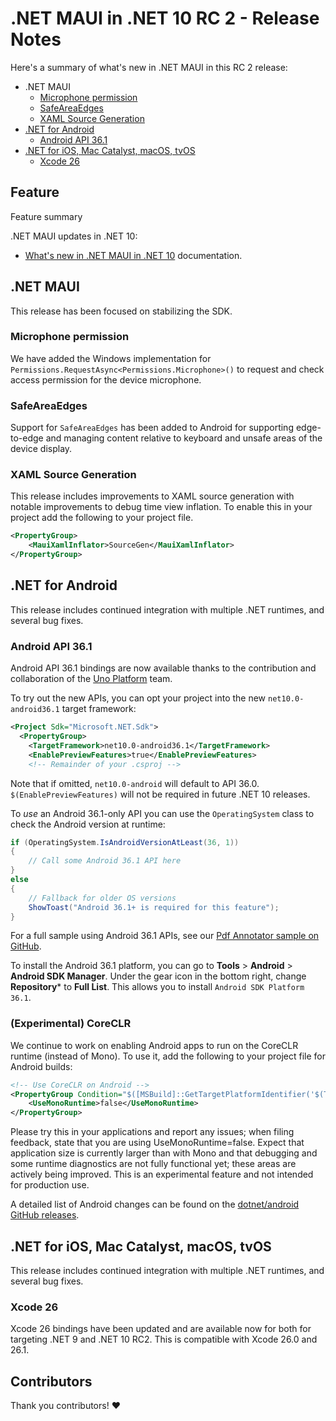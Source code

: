 # .NET MAUI in .NET 10 RC 2 - Release Notes

Here's a summary of what's new in .NET MAUI in this RC 2 release:

- .NET MAUI
  - [Microphone permission](#microphone-permission)
  - [SafeAreaEdges](#safeareaedges)
  - [XAML Source Generation](#xaml-source-generation)
- [.NET for Android](#net-for-android)
  - [Android API 36.1](#android-api-36.1)  
- [.NET for iOS, Mac Catalyst, macOS, tvOS](#net-for-ios-mac-catalyst-macos-tvos)
  - [Xcode 26](#xcode-26)   

## Feature

Feature summary

.NET MAUI updates in .NET 10:

- [What's new in .NET MAUI in .NET 10](https://learn.microsoft.com/dotnet/maui/whats-new/dotnet-10) documentation.

## .NET MAUI

This release has been focused on stabilizing the SDK.

### Microphone permission

We have added the Windows implementation for `Permissions.RequestAsync<Permissions.Microphone>()` to request and check access permission for the device microphone.

### SafeAreaEdges

Support for `SafeAreaEdges` has been added to Android for supporting edge-to-edge and managing content relative to keyboard and unsafe areas of the device display.

### XAML Source Generation

This release includes improvements to XAML source generation with notable improvements to debug time view inflation. To enable this in your project add the following to your project file.

```xml
<PropertyGroup>
	<MauiXamlInflator>SourceGen</MauiXamlInflator>
</PropertyGroup>
```

## .NET for Android

This release includes continued integration with multiple .NET runtimes, and several bug fixes.

### Android API 36.1

Android API 36.1 bindings are now available thanks to the contribution and collaboration of the [Uno Platform](https://platform.uno/) team. 

To try out the new APIs, you can opt your project into the new `net10.0-android36.1` target framework:

```xml
<Project Sdk="Microsoft.NET.Sdk">
  <PropertyGroup>
    <TargetFramework>net10.0-android36.1</TargetFramework>
    <EnablePreviewFeatures>true</EnablePreviewFeatures>
    <!-- Remainder of your .csproj -->
```

Note that if omitted, `net10.0-android` will default to API 36.0. `$(EnablePreviewFeatures)` will not be required in future .NET 10 releases.

To *use* an Android 36.1-only API you can use the `OperatingSystem` class to check the Android version at runtime:

```csharp
if (OperatingSystem.IsAndroidVersionAtLeast(36, 1))
{
    // Call some Android 36.1 API here
}
else
{
	// Fallback for older OS versions
	ShowToast("Android 36.1+ is required for this feature");
}
```

For a full sample using Android 36.1 APIs, see our [Pdf Annotator sample on GitHub](https://github.com/dotnet/android-samples/tree/main/PdfAnnotator).

To install the Android 36.1 platform, you can go to **Tools** > **Android** > **Android SDK Manager**. Under the gear icon in the bottom right, change **Repository*** to **Full List**. This allows you to install `Android SDK Platform 36.1`.

### (Experimental) CoreCLR

We continue to work on enabling Android apps to run on the CoreCLR runtime (instead of Mono). To use it, add the following to your project file for Android builds:

```xml
<!-- Use CoreCLR on Android -->
<PropertyGroup Condition="$([MSBuild]::GetTargetPlatformIdentifier('$(TargetFramework)')) == 'android'">
    <UseMonoRuntime>false</UseMonoRuntime>
</PropertyGroup>
```

Please try this in your applications and report any issues; when filing feedback, state that you are using UseMonoRuntime=false. Expect that application size is currently larger than with Mono and that debugging and some runtime diagnostics are not fully functional yet; these areas are actively being improved. This is an experimental feature and not intended for production use.

A detailed list of Android changes can be found on the [dotnet/android GitHub releases](https://github.com/dotnet/android/releases/).

## .NET for iOS, Mac Catalyst, macOS, tvOS

This release includes continued integration with multiple .NET runtimes, and several bug fixes.

### Xcode 26

Xcode 26 bindings have been updated and are available now for both for targeting .NET 9 and .NET 10 RC2. This is compatible with Xcode 26.0 and 26.1.

## Contributors

Thank you contributors! ❤️
